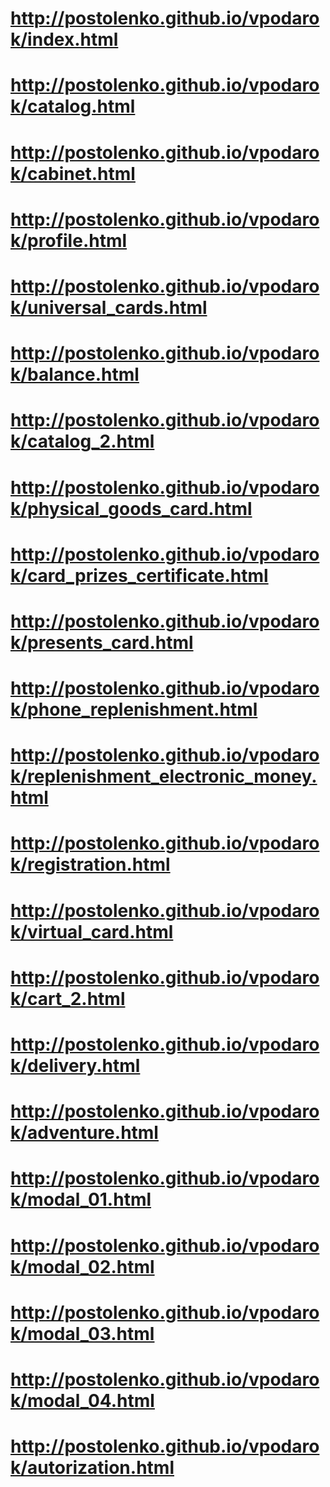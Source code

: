 # http://postolenko.github.io/vpodarok/index.html
# http://postolenko.github.io/vpodarok/catalog.html
# http://postolenko.github.io/vpodarok/cabinet.html
# http://postolenko.github.io/vpodarok/profile.html
# http://postolenko.github.io/vpodarok/universal_cards.html
# http://postolenko.github.io/vpodarok/balance.html
# http://postolenko.github.io/vpodarok/catalog_2.html
# http://postolenko.github.io/vpodarok/physical_goods_card.html
# http://postolenko.github.io/vpodarok/сard_prizes_certificate.html
# http://postolenko.github.io/vpodarok/presents_card.html
# http://postolenko.github.io/vpodarok/phone_replenishment.html
# http://postolenko.github.io/vpodarok/replenishment_electronic_money.html
# http://postolenko.github.io/vpodarok/registration.html
# http://postolenko.github.io/vpodarok/virtual_card.html
# http://postolenko.github.io/vpodarok/cart_2.html
# http://postolenko.github.io/vpodarok/delivery.html
# http://postolenko.github.io/vpodarok/adventure.html
# http://postolenko.github.io/vpodarok/modal_01.html
# http://postolenko.github.io/vpodarok/modal_02.html
# http://postolenko.github.io/vpodarok/modal_03.html
# http://postolenko.github.io/vpodarok/modal_04.html
# http://postolenko.github.io/vpodarok/autorization.html
